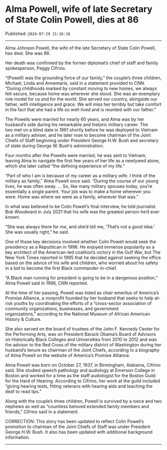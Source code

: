 # Alma Powell, wife of late Secretary of State Colin Powell, dies at 86

Published :`2024-07-29 21:16:18`

---

Alma Johnson Powell, the wife of the late Secretary of State Colin Powell, has died. She was 86.

Her death was confirmed by the former diplomat’s chief of staff and family spokesperson, Peggy Cifrino.

“(Powell) was the grounding force of our family,” the couple’s three children, Michael, Linda and Annemarie, said in a statement provided to CNN. “During childhoods marked by constant moving to new homes, we always felt secure, because home was wherever she stood. She was an exemplary role model for us and for the world. She served our country, alongside our father, with intelligence and grace. We will miss her terribly but take comfort in the fact that she had a life so well-lived and is reunited with our father.”

The Powells were married for nearly 60 years, and Alma was by her husband’s side during his remarkable and historic military career. The two met on a blind date in 1961 shortly before he was deployed to Vietnam as a military adviser, and he later rose to become chairman of the Joint Chiefs of Staff beginning under President George H.W. Bush and secretary of state during George W. Bush’s administration.

Four months after the Powells were married, he was sent to Vietnam, leaving Alma to navigate the first few years of her life as a newlywed alone, which she later called “the defining experience of my life.”

“Part of who I am is because of my career as a military wife. I think of the military as family,” Alma Powell once said. “During the course of our young lives, he was often away. … So, like many military spouses today, you’re essentially a single parent. Your job was to make a home wherever you were. Home was where we were as a family, wherever that was.”

In what was believed to be Colin Powell’s final interview, he told journalist Bob Woodward in July 2021 that his wife was the greatest person he’d ever known.

“She was always there for me, and she’d tell me, ‘That’s not a good idea.’ She was usually right,” he said.

One of those key decisions involved whether Colin Powell would seek the presidency as a Republican in 1996. He enjoyed immense popularity as a key architect of the American-led coalition’s victory in the Gulf War, but The New York Times reported in 1995 that he decided against seeking the office based on the advice of his wife and children, who worried about his safety in a bid to become the first Black commander-in-chief.

“A Black man running for president is going to be in a dangerous position,” Alma Powell said in 1996, CNN reported.

At the time of her passing, Powell was listed as chair emeritus of America’s Promise Alliance, a nonprofit founded by her husband that seeks to help at-risk youths by coordinating the efforts of a “cross-sector association of community organizations, businesses, and government organizations,” according to the National Museum of African American History & Culture.

She also served on the board of trustees of the John F. Kennedy Center for the Performing Arts, was on President Barack Obama’s Board of Advisors on Historically Black Colleges and Universities from 2010 to 2012 and was the advisor to the Red Cross of the military district of Washington during her husband’s tenure as chairman of the Joint Chiefs, according to a biography of Alma Powell on the website of America’s Promise Alliance.

Alma Powell was born on October 27, 1937, in Birmingham, Alabama, Cifrino said. She studied speech pathology and audiology at Emerson College in Boston and worked for a time as the staff audiologist for the Boston Guild for the Hard of Hearing. According to Cifrino, her work at the guild included “giving hearing tests, fitting veterans with hearing aids and teaching the deaf to read lips.”

Along with the couple’s three children, Powell is survived by a niece and two nephews as well as “countless beloved extended family members and friends,” Cifrino said in a statement.

CORRECTION: This story has been updated to reflect Colin Powell’s promotion to chairman of the Joint Chiefs of Staff was under President George H.W. Bush. It also has been updated with additional background information.

---

